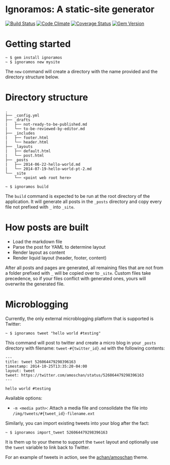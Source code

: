 Ignoramos: A static-site generator
==================================

[![Build Status](https://travis-ci.org/achan/ignoramos.svg?branch=master)](https://travis-ci.org/achan/ignoramos)
[![Code Climate](https://codeclimate.com/github/achan/ignoramos/badges/gpa.svg)](https://codeclimate.com/github/achan/ignoramos)
[![Coverage Status](https://coveralls.io/repos/achan/ignoramos/badge.png)](https://coveralls.io/r/achan/ignoramos)
[![Gem Version](https://badge.fury.io/rb/ignoramos.svg)](http://badge.fury.io/rb/ignoramos)

Getting started
===============

```
~ $ gem install ignoramos
~ $ ignoramos new mysite
```

The `new` command will create a directory with the name provided and the
directory structure below.

Directory structure
===================

```
.
├── _config.yml
├── _drafts
|   ├── not-ready-to-be-published.md
|   └── to-be-reviewed-by-editor.md
├── _includes
|   ├── footer.html
|   └── header.html
├── _layouts
|   ├── default.html
|   └── post.html
├── _posts
|   ├── 2014-06-22-hello-world.md
|   └── 2014-07-19-hello-world-pt-2.md
└── _site
    └── <point web root here>
```

```
~ $ ignoramos build
```

The `build` command is expected to be run at the root directory of the
application. It will generate all posts in the `_posts` directory and copy
every file not prefixed with `_` into `_site`.

How posts are built
===================

 - Load the markdown file
 - Parse the post for YAML to determine layout
 - Render layout as content
 - Render liquid layout (header, footer, content)

After all posts and pages are generated, all remaining files that are not from
a folder prefixed with `_` will be copied over to `_site`. Custom files take
precedence, so if your files conflict with generated ones, yours will overwrite
the generated file.

Microblogging
===============

Currently, the only external microblogging platform that is supported is Twitter:

```
~ $ ignoramos tweet "hello world #testing"
```

This command will post to twitter and create a micro blog in your `_posts`
directory with filename: `tweet-#{twitter_id}.md` with the following contents:

```
---
title: tweet 526064479298396163
timestamp: 2014-10-25T13:35:20-04:00
layout: tweet
tweet: https://twitter.com/amoschan/status/526064479298396163
---

hello world #testing
```

Available options:

 - `-m <media path>`: Attach a media file and consolidate the file into
   `/img/tweets/#{tweet_id}-filename.ext`

Similarly, you can import existing tweets into your blog after the fact:

```
~ $ ignoramos import_tweet 526064479298396163
```

It is them up to your theme to support the `tweet` layout and optionally use the
`tweet` variable to link back to Twitter.

For an example of tweets in action, see the [achan/amoschan][ac] theme.

[ac]: https://github.com/achan/amoschan/commit/f15c149e531a35f9c3a38f8c49311a0f3ce7c612
